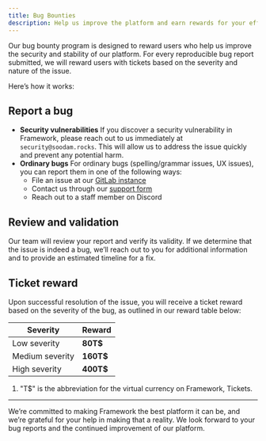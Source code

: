 ```yaml
---
title: Bug Bounties
description: Help us improve the platform and earn rewards for your efforts.
---
```


Our bug bounty program is designed to reward users who help us improve the security and stability of our platform. For every reproducible bug report submitted, we will reward users with tickets based on the severity and nature of the issue.

Here’s how it works:

## Report a bug

- **Security vulnerabilities** If you discover a security vulnerability in Framework, please reach out to us immediately at `security@soodam.rocks`. This will allow us to address the issue quickly and prevent any potential harm.
- **Ordinary bugs** For ordinary bugs (spelling/grammar issues, UX issues), you can report them in one of the following ways:
  - File an issue at our [GitLab instance](https://invent.soodam.rocks/Soodam.re/framework)
  - Contact us through our [support form](https://framework.soodam.rocks/support)
  - Reach out to a staff member on Discord

## Review and validation

Our team will review your report and verify its validity. If we determine that the issue is indeed a bug, we’ll reach out to you for additional information and to provide an estimated timeline for a fix.

## Ticket reward

Upon successful resolution of the issue, you will receive a ticket reward based on the severity of the bug, as outlined in our reward table below:

| Severity        | Reward    |
| --------------- | --------- |
| Low severity    | **80T$**  |
| Medium severity | **160T$** |
| High severity   | **400T$** |

1. "T$" is the abbreviation for the virtual currency on Framework, Tickets.

---

We’re committed to making Framework the best platform it can be, and we’re grateful for your help in making that a reality. We look forward to your bug reports and the continued improvement of our platform.
